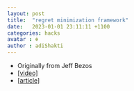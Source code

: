 ```yaml
---
layout: post
title:  "regret minimization framework"
date:   2023-01-01 23:11:11 +1100
categories: hacks
avatar : ☬ 
author : adiShakti
---
```


- Originally from Jeff Bezos
- [\[video\]](https://www.youtube.com/watch?v=-qPii5ACVYw)
- [\[article\]](https://alyjuma.medium.com/the-regret-minimization-framework-how-jeff-bezos-made-decisions-4d5a86deaf24)